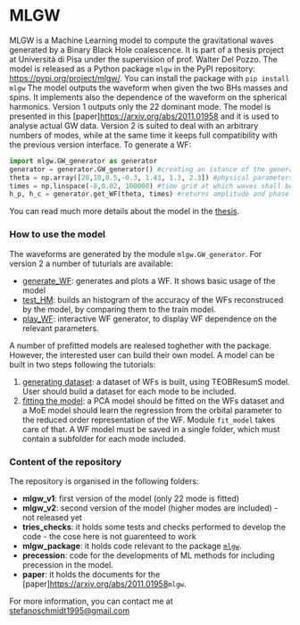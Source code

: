 # MLGW
MLGW is a Machine Learning model to compute the gravitational waves generated by a Binary Black Hole coalescence. It is part of a thesis project at Università di Pisa under the supervision of prof. Walter Del Pozzo.
The model is released as a Python package ``mlgw`` in the PyPI repository: <https://pypi.org/project/mlgw/>.
You can install the package with
``pip install mlgw``
The model outputs the waveform when given the two BHs masses and spins. It implements also the dependence of the waveform on the spherical harmonics.
Version 1 outputs only the 22 dominant mode. The model is presented in this [paper]<https://arxiv.org/abs/2011.01958> and it is used to analyse actual GW data.
Version 2 is suited to deal with an arbitrary numbers of modes, while at the same time it keeps full compatibility with the previous version interface.
To generate a WF:
```Python
import mlgw.GW_generator as generator
generator = generator.GW_generator() #creating an istance of the generator
theta = np.array([20,10,0.5,-0.3, 1.43, 1.3, 2.3]) #physical parameters [m1,m2,s1,s2, d_L, iota, phi]
times = np.linspace(-8,0.02, 100000) #time grid at which waves shall be evaluated
h_p, h_c = generator.get_WF(theta, times) #returns amplitude and phase of the wave
```
You can read much more details about the model in the [thesis](https://raw.githubusercontent.com/stefanoschmidt1995/MLGW/master/MLGW_package/docs/thesis.pdf "Thesis").

### How to use the model
The waveforms are generated by the module ``mlgw.GW_generator``. 
For version 2 a number of tuturials are available:
- [generate_WF](https://raw.githubusercontent.com/stefanoschmidt1995/MLGW/master/mlgw_v2/generate_WF.py): generates and plots a WF. It shows basic usage of the model
- [test_HM](https://raw.githubusercontent.com/stefanoschmidt1995/MLGW/master/mlgw_v2/test_HM.py): builds an histogram of the accuracy of the WFs reconstruced by the model, by comparing them to the train model.
- [play_WF](https://raw.githubusercontent.com/stefanoschmidt1995/MLGW/master/mlgw_v2/play_WF.py): interactive WF generator, to display WF dependence on the relevant parameters.

A number of prefitted models are realesed toghether with the package. However, the interested user can build their own model. A model can be built in two steps following the tutorials:
1. [generating dataset](https://raw.githubusercontent.com/stefanoschmidt1995/MLGW/master/mlgw_v2/generate_dataset.py): a dataset of WFs is built, using TEOBResumS model. User should build a dataset for each mode to be included.
2. [fitting the model](https://raw.githubusercontent.com/stefanoschmidt1995/MLGW/master/mlgw_v2/do_the_fit.py): a PCA model should be fitted on the WFs dataset and a MoE model should learn the regression from the orbital parameter to the reduced order representation of the WF. Module ``fit_model`` takes care of that. A WF model must be saved in a single folder, which must contain a subfolder for each mode included.

### Content of the repository
The repository is organised in the following folders:
- **mlgw_v1**: first version of the model (only 22 mode is fitted)
- **mlgw_v2**: second version of the model (higher modes are included) - not released yet
- **tries_checks**: it holds some tests and checks performed to develop the code - the cose here is not guarenteed to work
- **mlgw_package**: it holds code relevant to the package [``mlgw``](https://pypi.org/project/mlgw/ "mlgw package at PyPI").
- **precession**: code for the developments of ML methods for including precession in the model.
- **paper**: it holds the documents for the [paper]<https://arxiv.org/abs/2011.01958>``mlgw``.

For more information, you can contact me at [stefanoschmidt1995@gmail.com](mailto:stefanoschmidt1995@gmail.com)

